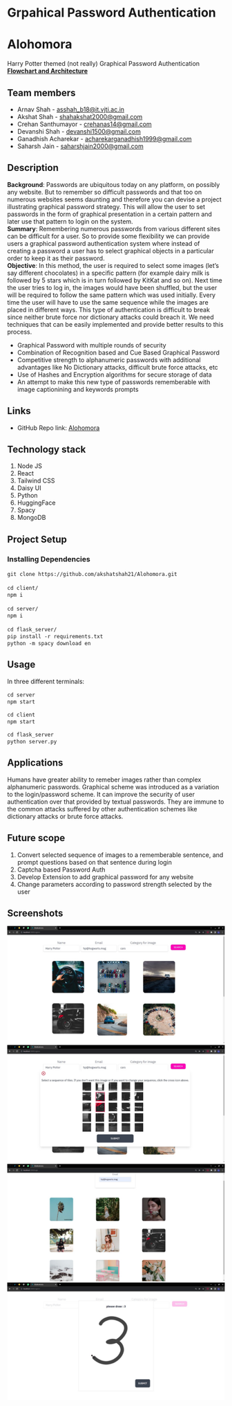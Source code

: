 # Grpahical Password Authentication

# Alohomora
Harry Potter themed (not really) Graphical Password Authentication  
**[Flowchart and Architecture](https://whimsical.com/getting-started-boards-LARZb8hL94L9b6R1s1JPb2)**

## Team members
* Arnav Shah - asshah_b18@it.vjti.ac.in
* Akshat Shah - shahakshat2000@gmail.com
* Crehan Santhumayor - crehanas14@gmail.com
* Devanshi Shah - devanshi1500@gmail.com
* Ganadhish Acharekar - acharekarganadhish1999@gmail.com
* Saharsh Jain - saharshjain2000@gmail.com


## Description
**Background**: Passwords are ubiquitous today on any platform, on possibly any website. But to remember so difficult passwords and that too on numerous websites seems daunting and therefore you can devise a project illustrating graphical password strategy. This will allow the user to set passwords in the form of graphical presentation in a certain pattern and later use that pattern to login on the system.   
**Summary**: Remembering numerous passwords from various different sites can be difficult for a user. So to provide some flexibility we can provide users a graphical password authentication system where instead of creating a password a user has to select graphical objects in a particular order to keep it as their password.   
**Objective**: In this method, the user is required to select some images (let’s say different chocolates) in a specific pattern (for example dairy milk is followed by 5 stars which is in turn followed by KitKat and so on). Next time the user tries to log in, the images would have been shuffled, but the user will be required to follow the same pattern which was used initially. Every time the user will have to use the same sequence while the images are placed in different ways. This type of authentication is difficult to break since neither brute force nor dictionary attacks could breach it. We need techniques that can be easily implemented and provide better results to this process.  

* Graphical Password with multiple rounds of security
* Combination of Recognition based and Cue Based Graphical Password
* Competitive strength to alphanumeric passwords with additional advantages like No Dictionary attacks, difficult brute force attacks, etc
* Use of Hashes and Encryption algorithms for secure storage of data
* An attempt to make this new type of passwords rememberable with image captionining and keywords prompts


## Links
* GitHub Repo link: [Alohomora](https://github.com/akshatshah21/Alohomora/)

## Technology stack

1. Node JS
2. React
3. Tailwind CSS
4. Daisy UI
5. Python
6. HuggingFace
7. Spacy
8. MongoDB

## Project Setup

### Installing Dependencies
```
git clone https://github.com/akshatshah21/Alohomora.git

cd client/
npm i

cd server/
npm i

cd flask_server/
pip install -r requirements.txt
python -m spacy download en
```

## Usage
In three different terminals:

```
cd server
npm start
```

```
cd client
npm start
```

```
cd flask_server
python server.py
```

## Applications
Humans have greater ability to remeber images rather than complex alphanumeric passwords. Graphical scheme was introduced as a variation to the login/password scheme. It can improve the security of user
authentication over that provided by textual passwords. They are immune to the common attacks suffered by other authentication schemes like dictionary attacks or brute force attacks.

## Future scope
1. Convert selected sequence of images to a rememberable sentence, and prompt questions based on that sentence during login
2. Captcha based Password Auth
3. Develop Extension to add graphical password for any website
4. Change parameters according to password strength selected by the user

## Screenshots

![register](assets/register.jpeg)
![grid_selection](assets/grid_selection.jpeg)
![login_round1](assets/login_round1.jpeg)
![graphical captcha](assets/graphical_captcha.jpeg)
